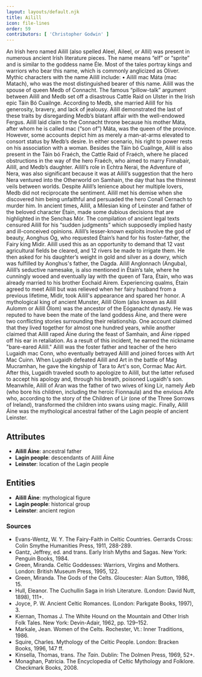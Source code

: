 ```yaml
---
layout: layouts/default.njk
title: Ailill
icon: file-lines
order: 59
contributors: [ 'Christopher Godwin' ]
---
```

An Irish hero named Ailill (also spelled Aleel, Aileel, or Allil) was present in numerous ancient Irish literature pieces. The name means “elf” or “sprite” and is similar to the goddess name Éle. Most of the tales portray kings and warriors who bear this name, which is commonly anglicized as Oliver. Mythic characters with the name Ailill include: • Ailill mac Máta (mac Matach), who was the most distinguished bearer of this name. Ailill was the spouse of queen Medb of Connacht. The famous “pillow-talk” argument between Ailill and Medb set off a disastrous Cattle Raid on Ulster in the Irish epic Táin Bó Cuailnge. According to Medb, she married Ailill for his generosity, bravery, and lack of jealousy. Ailill demonstrated the last of these traits by disregarding Medb’s blatant affair with the well-endowed Fergus. Ailill laid claim to the Connacht throne because his mother Máta, after whom he is called mac (“son of”) Máta, was the queen of the province. However, some accounts depict him as merely a man-at-arms elevated to consort status by Medb’s desire. In either scenario, his right to power rests on his association with a woman. Besides the Táin bó Cuailnge, Ailill is also present in the Táin bó Fraéch, the Cattle Raid of Fraéch, where he placed obstructions in the way of the hero Fraéch, who aimed to marry Finnabair, Ailill, and Medb’s daughter. Ailill’s role in Echtra Nerai, the Adventure of Nera, was also significant because it was at Ailill’s suggestion that the hero Nera ventured into the Otherworld on Samhain, the day that has the thinnest veils between worlds. Despite Ailill’s lenience about her multiple lovers, Medb did not reciprocate the sentiment. Ailill met his demise when she discovered him being unfaithful and persuaded the hero Conall Cernach to murder him. In ancient times, Ailill, a Milesian king of Leinster and father of the beloved character Étain, made some dubious decisions that are highlighted in the Senchas Mór. The compilation of ancient legal texts censured Ailill for his “sudden judgments” which supposedly implied hasty and ill-conceived opinions. Ailill’s lesser-known exploits involve the god of beauty, Aonghus Óg, who requested Étain’s hand for his foster-father, the Fairy king Midir. Ailill used this as an opportunity to demand that 12 vast agricultural fields be cleared, and 12 rivers be made to irrigate them. He then asked for his daughter’s weight in gold and silver as a dowry, which was fulfilled by Aonghus's father, the Dagda. Ailill Anglonnach (Anguba), Ailill’s seductive namesake, is also mentioned in Étain’s tale, where he cunningly wooed and eventually lay with the queen of Tara, Étain, who was already married to his brother Eochaid Airem. Experiencing qualms, Étain agreed to meet Ailill but was relieved when her fairy husband from a previous lifetime, Midir, took Ailill's appearance and spared her honor. A mythological king of ancient Munster, Ailill Olom (also known as Ailill Aulomm or Ailill Ólom) was the ancestor of the Eóganacht dynasty. He was reputed to have been the mate of the land goddess Áine, and there were two conflicting stories surrounding their relationship. One account claimed that they lived together for almost one hundred years, while another claimed that Ailill raped Áine during the feast of Samhain, and Áine ripped off his ear in retaliation. As a result of this incident, he earned the nickname "bare-eared Ailill." Ailill was the foster father and teacher of the hero Lugaidh mac Conn, who eventually betrayed Ailill and joined forces with Art Mac Cuinn. When Lugaidh defeated Ailill and Art in the battle of Mag Mucramhan, he gave the kingship of Tara to Art's son, Cormac Mac Airt. After this, Lugaidh traveled south to apologize to Ailill, but the latter refused to accept his apology and, through his breath, poisoned Lugaidh's son. Meanwhile, Ailill of Aran was the father of two wives of king Lir, namely Áeb (who bore his children, including the heroic Fionnaula) and the envious Aífe who, according to the story of the Children of Lir (one of the Three Sorrows of Ireland), transformed the children into swans using magic. Finally, Ailill Áine was the mythological ancestral father of the Lagin people of ancient Leinster.

## Attributes

- **Ailill Áine**: ancestral father
- **Lagin people**: descendants of Ailill Áine
- **Leinster**: location of the Lagin people

## Entities

- **Ailill Áine**: mythological figure
- **Lagin people**: historical group
- **Leinster**: ancient region

### Sources

- Evans-Wentz, W. Y. The Fairy-Faith in Celtic Countries. Gerrards Cross: Colin Smythe Humanities Press, 1911, 288-289.
- Gantz, Jeffrey, ed. and trans. Early Irish Myths and Sagas. New York: Penguin Books, 1984.
- Green, Miranda. Celtic Goddesses: Warriors, Virgins and Mothers. London: British Museum Press, 1995, 122.
- Green, Miranda. The Gods of the Celts. Gloucester: Alan Sutton, 1986, 15.
- Hull, Eleanor. The Cuchullin Saga in Irish Literature. (London: David Nutt, 1898), 111+.
- Joyce, P. W. Ancient Celtic Romances. (London: Parkgate Books, 1997), 3.
- Kiernan, Thomas J. The White Hound on the Mountain and Other Irish Folk Tales. New York: Devin-Adair, 1962, pp. 129–152.
- Markale, Jean. Women of the Celts. Rochester, Vt.: Inner Traditions, 1986.
- Squire, Charles. Mythology of the Celtic People. London: Bracken Books, 1996, 147 ff.
- Kinsella, Thomas, trans. *The Tain*. Dublin: The Dolmen Press, 1969, 52+.
- Monaghan, Patricia. The Encyclopedia of Celtic Mythology and Folklore. Checkmark Books, 2008.

